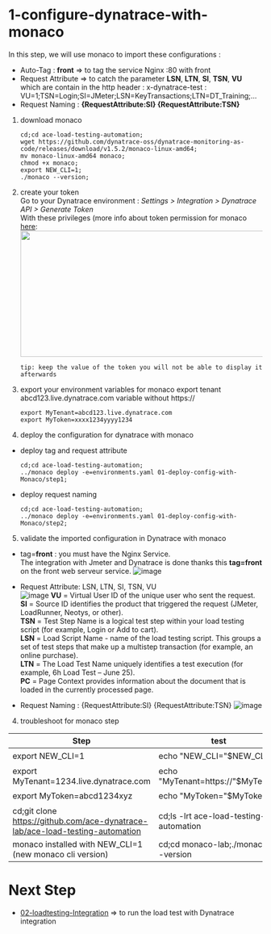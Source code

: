 # 1-configure-dynatrace-with-monaco

In this step, we will use monaco to import these configurations :  
- Auto-Tag : **front** => to tag the service Nginx :80 with front
- Request Attribute => to catch the parameter **LSN**, **LTN**, **SI**, **TSN**, **VU** which are contain in the http header : x-dynatrace-test : VU=1;TSN=Login;SI=JMeter;LSN=KeyTransactions;LTN=DT_Training;...  
- Request Naming : **{RequestAttribute:SI} {RequestAttribute:TSN}**

1) download monaco

       cd;cd ace-load-testing-automation;
       wget https://github.com/dynatrace-oss/dynatrace-monitoring-as-code/releases/download/v1.5.2/monaco-linux-amd64;
       mv monaco-linux-amd64 monaco;
       chmod +x monaco;
       export NEW_CLI=1;
       ./monaco --version;

2) create your token   
Go to your Dynatrace environment :  _Settings > Integration > Dynatrace API > Generate Token_   
With these privileges (more info about token permission for monaco [here](https://github.com/dynatrace-oss/dynatrace-monitoring-as-code#supported-configuration-types-and-token-permissions):  
    <img src="https://user-images.githubusercontent.com/40337213/115966397-aed15d80-a52d-11eb-8156-a278b8f9a489.png" width="700" height="250">

       tip: keep the value of the token you will not be able to display it afterwards 

3) export your environment variables for monaco 
export tenant abcd123.live.dynatrace.com variable without https://

       export MyTenant=abcd123.live.dynatrace.com
       export MyToken=xxxx1234yyyy1234
       

4) deploy the configuration for dynatrace with monaco 

- deploy tag and request attribute  
       
      cd;cd ace-load-testing-automation;
      ../monaco deploy -e=environments.yaml 01-deploy-config-with-Monaco/step1;

- deploy request naming

      cd;cd ace-load-testing-automation;
      ../monaco deploy -e=environments.yaml 01-deploy-config-with-Monaco/step2;

5) validate the imported configuration in Dynatrace with monaco  
- tag=**front** : you must have the Nginx Service.  
  The integration with Jmeter and Dynatrace is done thanks this **tag=front** on the front web serveur service. 
![image](https://user-images.githubusercontent.com/40337213/116276454-d79f6000-a784-11eb-96a0-d9753d841487.png)

- Request Attribute: LSN, LTN, SI, TSN, VU  
![image](https://user-images.githubusercontent.com/40337213/116272650-61e5c500-a781-11eb-967f-cd3501b21927.png)
**VU** = Virtual User ID of the unique user who sent the request.  
**SI** = Source ID identifies the product that triggered the request (JMeter, LoadRunner, Neotys, or other).  
**TSN** = Test Step Name is a logical test step within your load testing script (for example, Login or Add to cart).  
**LSN** = Load Script Name - name of the load testing script. This groups a set of test steps that make up a multistep transaction (for example, an online purchase).  
**LTN** = The Load Test Name uniquely identifies a test execution (for example, 6h Load Test – June 25).  
**PC** = Page Context provides information about the document that is loaded in the currently processed page.  

- Request Naming : {RequestAttribute:SI} {RequestAttribute:TSN}
![image](https://user-images.githubusercontent.com/40337213/116273665-40d1a400-a782-11eb-841f-43507a8cc2a6.png)

4) troubleshoot for monaco step  

| Step  | test |Status |
| --------------- | --------------- | --------------- | 
| export NEW_CLI=1 | echo "NEW_CLI="$NEW_CLI  | ✔️ |
| export MyTenant=1234.live.dynatrace.com | echo "MyTenant=https://"$MyTenant  | ✔️ |
| export MyToken=abcd1234xyz| echo "MyToken="$MyToken | ✔️ |
| cd;git clone https://github.com/ace-dynatrace-lab/ace-load-testing-automation | cd;ls -lrt ace-load-testing-automation | ✔️ |
| monaco installed with NEW_CLI=1 (new monaco cli version) | cd;cd monaco-lab;./monaco --version  | ✔️ |

# Next Step
- [02-loadtesting-Integration](https://github.com/ace-dynatrace-lab/ace-load-testing-automation/tree/main/02-loadtesting-Integration) => to run the load test with Dynatrace integration


